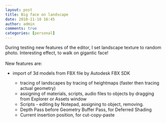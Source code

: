 ```yaml
---
layout: post
title: Big face on landscape
date: 2010-11-18 16:45
author: admin
comments: true
categories: [personal]
---
```

<a onblur="try {parent.deselectBloggerImageGracefully();} catch(e) {}" href="http://1.bp.blogspot.com/_LfYx03jjmdk/TOVYQOAlMbI/AAAAAAAABBc/Bgfcsj4g-bo/s1600/editor_face.jpg"><img class="image featured" src="http://1.bp.blogspot.com/_LfYx03jjmdk/TOVYQOAlMbI/AAAAAAAABBc/Bgfcsj4g-bo/s320/editor_face.jpg" border="0" alt="" id="BLOGGER_PHOTO_ID_5540931952210948530" /></a><br />During testing new features of the editor, I set landscape texture to random photo. Interesting effect, to walk on gigantic face!<br /><br />New features are:<br /><ul><li>import of 3d models from FBX file by Autodesk FBX SDK

* tracing of landscapes by tracing of heightmaps (faster then tracing actual geometry)
* assigning of materials, scripts, audio files to objects by dragging from Explorer or Assets window
* Scripts - editing by Notepad, assigning to object, removing.
* Depth Pass before Geometry Buffer Pass, for Deferred Shading
* Current insertion position, for cut-copy-paste
